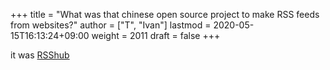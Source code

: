 +++
title = "What was that chinese open source project to make RSS feeds from websites?"
author = ["T", "Ivan"]
lastmod = 2020-05-15T16:13:24+09:00
weight = 2011
draft = false
+++

it was [RSShub](https://docs.rsshub.app/en/)
